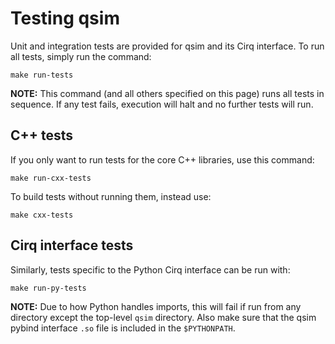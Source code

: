 # Testing qsim

Unit and integration tests are provided for qsim and its Cirq interface. To run
all tests, simply run the command:
```
make run-tests
```

**NOTE:** This command (and all others specified on this page) runs all tests in
sequence. If any test fails, execution will halt and no further tests will run.

## C++ tests

If you only want to run tests for the core C++ libraries, use this command:
```
make run-cxx-tests
```

To build tests without running them, instead use:
```
make cxx-tests
```

## Cirq interface tests

Similarly, tests specific to the Python Cirq interface can be run with:
```
make run-py-tests
```

**NOTE:** Due to how Python handles imports, this will fail if run from any
directory except the top-level `qsim` directory. Also make sure that the qsim pybind interface `.so` file is included in the `$PYTHONPATH`.

